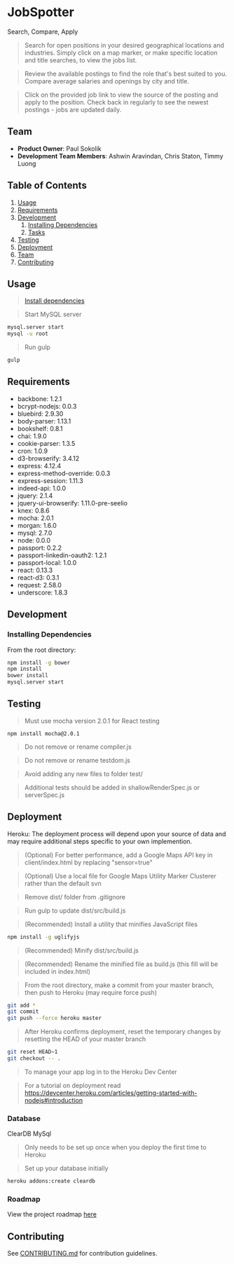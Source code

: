 # JobSpotter

Search, Compare, Apply

> Search for open positions in your desired geographical locations and industries. Simply click on a map marker, or make specific location and title searches, to view the jobs list.

> Review the available postings to find the role that's best suited to you. Compare average salaries and openings by city and title.

> Click on the provided job link to view the source of the posting and apply to the position. Check back in regularly to see the newest postings - jobs are updated daily.

## Team

  - __Product Owner__: Paul Sokolik
  - __Development Team Members__: Ashwin Aravindan, Chris Staton, Timmy Luong

## Table of Contents

1. [Usage](#Usage)
1. [Requirements](#requirements)
1. [Development](#development)
    1. [Installing Dependencies](#installing-dependencies)
    1. [Tasks](#tasks)
1. [Testing](#testing)
1. [Deployment](#deployment)
1. [Team](#team)
1. [Contributing](#contributing)

## Usage

> [Install dependencies](#installing-dependencies)

> Start MySQL server
```sh
mysql.server start
mysql -u root
```

> Run gulp
```sh
gulp
```

## Requirements

- backbone: 1.2.1
- bcrypt-nodejs: 0.0.3
- bluebird: 2.9.30
- body-parser: 1.13.1
- bookshelf: 0.8.1
- chai: 1.9.0
- cookie-parser: 1.3.5
- cron: 1.0.9
- d3-browserify: 3.4.12
- express: 4.12.4
- express-method-override: 0.0.3
- express-session: 1.11.3
- indeed-api: 1.0.0
- jquery: 2.1.4
- jquery-ui-browserify: 1.11.0-pre-seelio
- knex: 0.8.6
- mocha: 2.0.1
- morgan: 1.6.0
- mysql: 2.7.0
- node: 0.0.0
- passport: 0.2.2
- passport-linkedin-oauth2: 1.2.1
- passport-local: 1.0.0
- react: 0.13.3
- react-d3: 0.3.1
- request: 2.58.0
- underscore: 1.8.3

## Development


### Installing Dependencies

From the root directory:

```sh
npm install -g bower
npm install
bower install
mysql.server start
```

## Testing

> Must use mocha version 2.0.1 for React testing
```
npm install mocha@2.0.1
```

> Do not remove or rename compiler.js

> Do not remove or rename testdom.js

> Avoid adding any new files to folder test/

> Additional tests should be added in shallowRenderSpec.js or serverSpec.js


## Deployment

Heroku:
The deployment process will depend upon your source of data and may require additional steps specific to your own implemention.

> (Optional) For better performance, add a Google Maps API key in client/index.html by replacing "sensor=true"

> (Optional) Use a local file for Google Maps Utility Marker Clusterer rather than the default svn

> Remove dist/ folder from .gitignore

> Run gulp to update dist/src/build.js

> (Recommended) Install a utility that minifies JavaScript files
```sh
npm install -g uglifyjs
```
> (Recommended) Minify dist/src/build.js

> (Recommended) Rename the minified file as build.js (this fill will be included in index.html)

> From the root directory, make a commit from your master branch, then push to Heroku (may require force push)
```sh
git add *
git commit
git push --force heroku master
```
> After Heroku confirms deployment, reset the temporary changes by resetting the HEAD of your master branch
```sh
git reset HEAD~1
git checkout -- .
```

> To manage your app log in to the Heroku Dev Center

> For a tutorial on deployment read https://devcenter.heroku.com/articles/getting-started-with-nodejs#introduction

### Database
ClearDB MySql 

> Only needs to be set up once when you deploy the first time to Heroku

> Set up your database initially
```sh
heroku addons:create cleardb
```

### Roadmap


View the project roadmap [here](LINK_TO_PROJECT_ISSUES)


## Contributing

See [CONTRIBUTING.md](CONTRIBUTING.md) for contribution guidelines.
